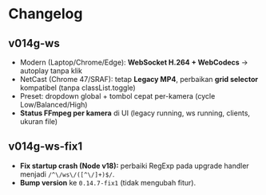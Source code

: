 
# Changelog

## v014g-ws
- Modern (Laptop/Chrome/Edge): **WebSocket H.264 + WebCodecs** → autoplay tanpa klik
- NetCast (Chrome 47/SRAF): tetap **Legacy MP4**, perbaikan **grid selector** kompatibel (tanpa classList.toggle)
- Preset: dropdown global + tombol cepat per-kamera (cycle Low/Balanced/High)
- **Status FFmpeg per kamera** di UI (legacy running, ws running, clients, ukuran file)

## v014g-ws-fix1
- **Fix startup crash (Node v18):** perbaiki RegExp pada upgrade handler menjadi `/^\/ws\/([^\/]+)$/`.
- **Bump version** ke `0.14.7-fix1` (tidak mengubah fitur).
